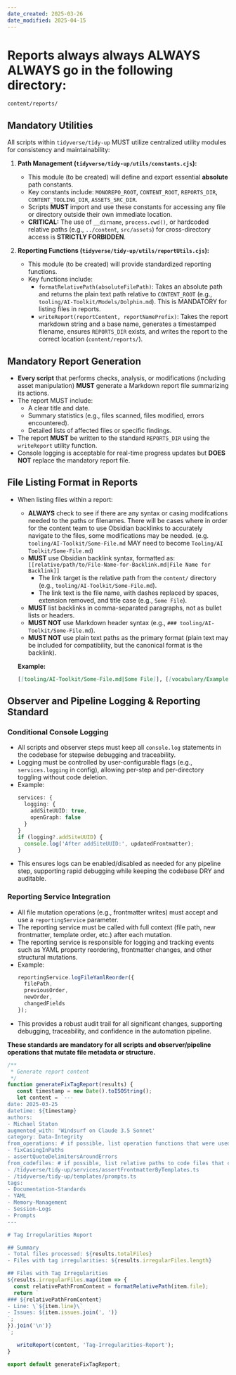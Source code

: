 ```yaml
---
date_created: 2025-03-26
date_modified: 2025-04-15
---
```

# Reports always always ALWAYS ALWAYS go in the following directory:
`content/reports/`

## Mandatory Utilities

All scripts within `tidyverse/tidy-up` MUST utilize centralized utility modules for consistency and maintainability:

1.  **Path Management (`tidyverse/tidy-up/utils/constants.cjs`):**
    *   This module (to be created) will define and export essential **absolute** path constants.
    *   Key constants include: `MONOREPO_ROOT`, `CONTENT_ROOT`, `REPORTS_DIR`, `CONTENT_TOOLING_DIR`, `ASSETS_SRC_DIR`.
    *   Scripts **MUST** import and use these constants for accessing any file or directory outside their own immediate location.
    *   **CRITICAL:** The use of `__dirname`, `process.cwd()`, or hardcoded relative paths (e.g., `../content`, `src/assets`) for cross-directory access is **STRICTLY FORBIDDEN**.

2.  **Reporting Functions (`tidyverse/tidy-up/utils/reportUtils.cjs`):**
    *   This module (to be created) will provide standardized reporting functions.
    *   Key functions include:
        *   `formatRelativePath(absoluteFilePath)`: Takes an absolute path and returns the plain text path relative to `CONTENT_ROOT` (e.g., `tooling/AI-Toolkit/Models/Dolphin.md`). This is MANDATORY for listing files in reports.
        *   `writeReport(reportContent, reportNamePrefix)`: Takes the report markdown string and a base name, generates a timestamped filename, ensures `REPORTS_DIR` exists, and writes the report to the correct location (`content/reports/`).

## Mandatory Report Generation

*   **Every script** that performs checks, analysis, or modifications (including asset manipulation) **MUST** generate a Markdown report file summarizing its actions.
*   The report MUST include:
    *   A clear title and date.
    *   Summary statistics (e.g., files scanned, files modified, errors encountered).
    *   Detailed lists of affected files or specific findings.
*   The report **MUST** be written to the standard `REPORTS_DIR` using the `writeReport` utility function.
*   Console logging is acceptable for real-time progress updates but **DOES NOT** replace the mandatory report file.

## File Listing Format in Reports

*   When listing files within a report:
    * **ALWAYS** check to see if there are any syntax or casing modifcations needed to the paths or filenames.  There will be cases where in order for the content team to use Obsidian backlinks to accurately navigate to the files, some modifications may be needed. (e.g. `tooling/AI-Toolkit/Some-File.md` MAY need to become `Tooling/AI Toolkit/Some-File.md`)
    *   **MUST** use Obsidian backlink syntax, formatted as:
        `[[relative/path/to/File-Name-for-Backlink.md|File Name for Backlink]]`
        - The link target is the relative path from the `content/` directory (e.g., `tooling/AI-Toolkit/Some-File.md`).
        - The link text is the file name, with dashes replaced by spaces, extension removed, and title case (e.g., `Some File`).
    *   **MUST** list backlinks in comma-separated paragraphs, not as bullet lists or headers.
    *   **MUST NOT** use Markdown header syntax (e.g., `### tooling/AI-Toolkit/Some-File.md`).
    *   **MUST NOT** use plain text paths as the primary format (plain text may be included for compatibility, but the canonical format is the backlink).

    **Example:**
    ```markdown
    [[tooling/AI-Toolkit/Some-File.md|Some File]], [[vocabulary/Example-File.md|Example File]], [[tooling/Another-Example.md|Another Example]]
    ```

## Observer and Pipeline Logging & Reporting Standard

### Conditional Console Logging
- All scripts and observer steps must keep all `console.log` statements in the codebase for stepwise debugging and traceability.
- Logging must be controlled by user-configurable flags (e.g., `services.logging` in config), allowing per-step and per-directory toggling without code deletion.
- Example:
  ```typescript
  services: {
    logging: {
      addSiteUUID: true,
      openGraph: false
    }
  }
  if (logging?.addSiteUUID) {
    console.log('After addSiteUUID:', updatedFrontmatter);
  }
  ```
- This ensures logs can be enabled/disabled as needed for any pipeline step, supporting rapid debugging while keeping the codebase DRY and auditable.

### Reporting Service Integration
- All file mutation operations (e.g., frontmatter writes) must accept and use a `reportingService` parameter.
- The reporting service must be called with full context (file path, new frontmatter, template order, etc.) after each mutation.
- The reporting service is responsible for logging and tracking events such as YAML property reordering, frontmatter changes, and other structural mutations.
- Example:
  ```typescript
  reportingService.logFileYamlReorder({
    filePath,
    previousOrder,
    newOrder,
    changedFields
  });
  ```
- This provides a robust audit trail for all significant changes, supporting debugging, traceability, and confidence in the automation pipeline.

**These standards are mandatory for all scripts and observer/pipeline operations that mutate file metadata or structure.**

```javascript
/**
 * Generate report content
 */
function generateFixTagReport(results) {
   const timestamp = new Date().toISOString();
   let content = `---
date: 2025-03-25
datetime: ${timestamp}
authors: 
- Michael Staton
augmented_with: 'Windsurf on Claude 3.5 Sonnet'
category: Data-Integrity
from_operations: # if possible, list operation functions that were used
- fixCasingInPaths
- assertQuoteDelimitersAroundErrors
from_codefiles: # if possible, list relative paths to code files that contain operations
- /tidyverse/tidy-up/services/assertFrontmatterByTemplates.ts
- /tidyverse/tidy-up/templates/prompts.ts
tags:
- Documentation-Standards
- YAML
- Memory-Management
- Session-Logs
- Prompts
---

# Tag Irregularities Report

## Summary
- Total files processed: ${results.totalFiles}
- Files with tag irregularities: ${results.irregularFiles.length}

## Files with Tag Irregularities
${results.irregularFiles.map(item => {
  const relativePathFromContent = formatRelativePath(item.file);
  return `
### ${relativePathFromContent}
- Line: \`${item.line}\`
- Issues: ${item.issues.join(', ')}
`;
}).join('\n')}
`;

   writeReport(content, 'Tag-Irregularities-Report');
}

export default generateFixTagReport;